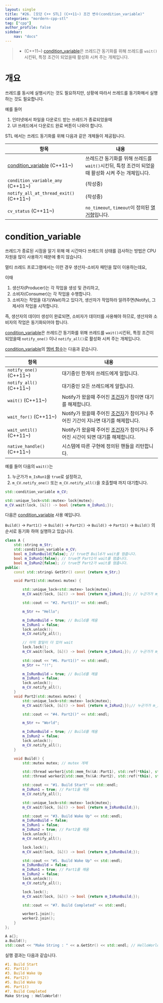 ```yaml
---
layout: single
title: "#26. [모던 C++ STL] (C++11~) 조건 변수(condition_variable)"
categories: "mordern-cpp-stl"
tag: ["cpp"]
author_profile: false
sidebar: 
    nav: "docs"
---
```


> * (C++11~) [condition_variable](https://tango1202.github.io/mordern-cpp-stl/mordern-cpp-stl-condition_variable)은 쓰레드간 동기화를 위해 쓰레드를 `wait()`시킨뒤, 특정 조건이 되었을때 활성화 시켜 주는 개체입니다.

# 개요

쓰레드를 동시에 실행시키는 것도 필요하지만, 상황에 따라서 쓰레드를 동기화해서 실행하는 것도 필요합니다.

예를 들어 

1. 인터넷에서 파일을 다운로드 받는 쓰레드가 종료되었을때
2. UI 쓰레드에서 다운로드 완료 버튼이 나와야 합니다.

STL 에서는 쓰레드 동기화를 위해 다음과 같은 개체들이 제공됩니다.

|항목|내용|
|--|--|
|[condition_variable](https://tango1202.github.io/mordern-cpp-stl/mordern-cpp-stl-condition_variable/#condition_variable) (C++11~)|쓰레드간 동기화를 위해 쓰레드를 `wait()`시킨뒤, 특정 조건이 되었을때 활성화 시켜 주는 개체입니다.|
|`condition_variable_any` (C++11~)|(작성중)|
|`notify_all_at_thread_exit()` (C++11~)|(작성중)|
|`cv_status` (C++11~)|`no_timeout`, `timeout`이 정의된 [열거형](https://tango1202.github.io/classic-cpp-guide/classic-cpp-guide-enum/)입니다.|

# condition_variable

쓰레드가 종료된 시점을 알기 위해 매 시간마다 쓰레드의 상태를 검사하는 방법은 CPU 자원을 많이 사용하기 때문에 좋지 않습니다.

멀티 쓰레드 프로그램에서는 이런 경우 생산자-소비자 패턴을 많이 이용하는데요,

이때 

1. 생산자(Producer)는 각 작업을 생성 및 관리하고,
2. 소비자(Consumer)는 각 작업을 수행합니다.
3. 소비자는 작업을 대기(Wait)하고 있다가, 생산자가 작업하라 알려주면(Notify), 그제서야 작업을 시작합니다. 

즉, 생산자의 데이터 생성이 완료되면, 소비자가 데이터를 사용해야 하므로, 생산자와 소비자의 작업은 동기화되어야 합니다.

[condition_variable](https://tango1202.github.io/mordern-cpp-stl/mordern-cpp-stl-condition_variable)은 쓰레드간 동기화를 위해 쓰레드를 `wait()`시킨뒤, 특정 조건이 되었을때 `notify_one()` 이나 `notify_all()`로 활성화 시켜 주는 개체입니다. 

[condition_variable](https://tango1202.github.io/mordern-cpp-stl/mordern-cpp-stl-condition_variable)의 [멤버 함수](https://tango1202.github.io/classic-cpp-oop/classic-cpp-oop-member-function/#%EB%A9%A4%EB%B2%84-%ED%95%A8%EC%88%98)는 다음과 같습니다. 

|항목|내용|
|--|--|
|`notify_one()` (C++11~)|대기중인 한개의 쓰레드에게 알립니다.|
|`notify_all()` (C++11~)|대기중인 모든 쓰레드에게 알립니다.|
|`wait()` (C++11~)|Notify가 왔을때 주어진 [조건자](https://tango1202.github.io/classic-cpp-stl/classic-cpp-stl-functor/#%ED%95%A8%EC%88%98%EC%9E%90%EC%99%80-%EC%A1%B0%EA%B1%B4%EC%9E%90)가 참이면 대기를 해제합니다.|
|`wait_for()` (C++11~)|Notify가 왔을때 주어진 [조건자](https://tango1202.github.io/classic-cpp-stl/classic-cpp-stl-functor/#%ED%95%A8%EC%88%98%EC%9E%90%EC%99%80-%EC%A1%B0%EA%B1%B4%EC%9E%90)가 참이거나 주어진 기간이 지나면 대기를 해제합니다.|
|`wait_until()` (C++11~)|Notify가 왔을때 주어진 [조건자](https://tango1202.github.io/classic-cpp-stl/classic-cpp-stl-functor/#%ED%95%A8%EC%88%98%EC%9E%90%EC%99%80-%EC%A1%B0%EA%B1%B4%EC%9E%90)가 참이거나 주어진 시간이 되면 대기를 해제합니다.|
|`native_handle()` (C++11~)|시스템에 따른 구현에 정의된 핸들을 리턴합니다.|

예를 들어 다음의 `wait()`는 

1. 누군가가 `m_IsRun1`을 `true`로 설정하고, 
2. `m_CV.notify_one()` 또는 `m_CV.notify_all()`을 호출할때 까지 대기합니다.

```cpp
std::condition_variable m_CV;

std::unique_lock<std::mutex> lock{mutex};
m_CV.wait(lock, [&]() -> bool {return m_IsRun1;}); 
```

다음은 [condition_variable](https://tango1202.github.io/mordern-cpp-stl/mordern-cpp-stl-condition_variable) 사용 예입니다.

`Build()` -> `Part1()` -> `Build()` -> `Part2()` -> `Build()` -> `Part1()` -> `Build()` 의 순서로 동기화 하여 실행하고 있습니다.

```cpp
class A {
    std::string m_Str;
    std::condition_variable m_CV;
    bool m_IsRunBuild{false}; // true면 Build가 wait를 멈춥니다.
    bool m_IsRun1{false}; // true면 Part1이 wait를 멈춥니다.
    bool m_IsRun2{false}; // true면 Part2가 wait를 멈춥니다.
public:
    const std::string& GetStr() const {return m_Str;}

    void Part1(std::mutex& mutex) {

        std::unique_lock<std::mutex> lock{mutex};
        m_CV.wait(lock, [&]() -> bool {return m_IsRun1;}); // 누군가가 m_IsRun1 == true로 하고 m_CV에서 notify할때까지 대기

        std::cout << "#2. Part1()" << std::endl;

        m_Str += "Hello";

        m_IsRunBuild = true; // Build를 깨움
        m_IsRun1 = false;
        lock.unlock();
        m_CV.notify_all(); 

        // 아직 할일이 더 있어 wait
        lock.lock();
        m_CV.wait(lock, [&]() -> bool {return m_IsRun1;}); // 누군가가 m_IsRun1 == true로 하고 m_CV에서 notify할때까지 대기
        
        std::cout << "#6. Part1()" << std::endl;
        m_Str += "!!";

        m_IsRunBuild = true; // Build를 깨움
        m_IsRun1 = false;
        lock.unlock();
        m_CV.notify_all(); 
    }
    void Part2(std::mutex& mutex) {
        std::unique_lock<std::mutex> lock{mutex};
        m_CV.wait(lock, [&]() -> bool {return m_IsRun2;});// 누군가가 m_IsRun2 == true로 하고 m_CV에서 notify할때까지 대기

        std::cout << "#4. Part2()" << std::endl;

        m_Str += "World";

        m_IsRunBuild = true; // Build를 깨움
        m_IsRun2 = false;
        lock.unlock();
        m_CV.notify_all(); 
    } 

    void Build() {
        std::mutex mutex; // mutex 개체

        std::thread worker1{std::mem_fn(&A::Part1), std::ref(*this), std::ref(mutex)};
        std::thread worker2{std::mem_fn(&A::Part2), std::ref(*this), std::ref(mutex)};

        std::cout << "#1. Build Start" << std::endl;
        m_IsRun1 = true; // Part1을 깨움
        m_CV.notify_all(); 

        std::unique_lock<std::mutex> lock{mutex};
        m_CV.wait(lock, [&]() -> bool {return m_IsRunBuild;});

        std::cout << "#3. Build Wake Up" << std::endl;
        m_IsRunBuild = false;
        m_IsRun1 = false;
        m_IsRun2 = true; // Part2를 깨움
        lock.unlock();
        m_CV.notify_all(); 

        lock.lock();
        m_CV.wait(lock, [&]() -> bool {return m_IsRunBuild;});

        std::cout << "#5. Build Wake Up" << std::endl;
        m_IsRunBuild = false;
        m_IsRun1 = true; // Part1를 깨움
        m_IsRun2 = false; 
        lock.unlock();
        m_CV.notify_all(); 

        lock.lock();
        m_CV.wait(lock, [&]() -> bool {return m_IsRunBuild;});

        std::cout << "#7. Build Completed" << std::endl;

        worker1.join(); 
        worker2.join();
    }           
};

A a{};
a.Build();
std::cout << "Make String : " << a.GetStr() << std::endl; // HelloWorld!!를 출력함
```

실행 결과는 다음과 같습니다.

```cpp
#1. Build Start
#2. Part1()
#3. Build Wake Up
#4. Part2()
#5. Build Wake Up
#6. Part1()
#7. Build Completed
Make String : HelloWorld!!
```